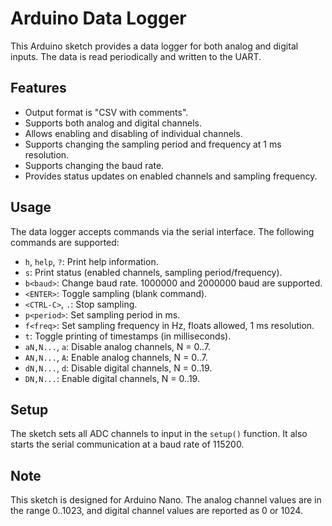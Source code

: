 # Arduino Data Logger

This Arduino sketch provides a data logger for both analog and digital inputs. The data is read periodically and written to the UART.

## Features

- Output format is "CSV with comments".
- Supports both analog and digital channels.
- Allows enabling and disabling of individual channels.
- Supports changing the sampling period and frequency at 1 ms resolution.
- Supports changing the baud rate.
- Provides status updates on enabled channels and sampling frequency.

## Usage

The data logger accepts commands via the serial interface. The following commands are supported:

- `h`, `help`, `?`: Print help information.
- `s`: Print status (enabled channels, sampling period/frequency).
- `b<baud>`: Change baud rate. 1000000 and 2000000 baud are supported.
- `<ENTER>`: Toggle sampling (blank command).
- `<CTRL-C>`, `.`: Stop sampling.
- `p<period>`: Set sampling period in ms.
- `f<freq>`: Set sampling frequency in Hz, floats allowed, 1 ms resolution.
- `t`: Toggle printing of timestamps (in milliseconds).
- `aN,N...`, `a`: Disable analog channels, N = 0..7.
- `AN,N...`, `A`: Enable analog channels, N = 0..7.
- `dN,N...`, `d`: Disable digital channels, N = 0..19.
- `DN,N...`: Enable digital channels, N = 0..19.

## Setup

The sketch sets all ADC channels to input in the `setup()` function. It also starts the serial communication at a baud rate of 115200.

## Note

This sketch is designed for Arduino Nano. The analog channel values are in the range 0..1023, and digital channel values are reported as 0 or 1024.
